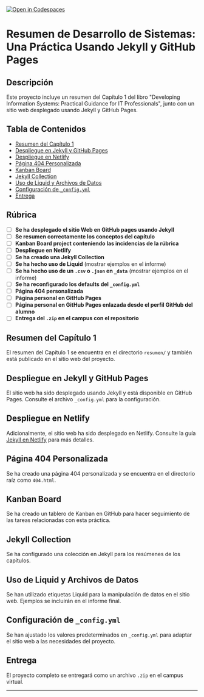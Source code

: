[![Open in Codespaces](https://classroom.github.com/assets/launch-codespace-7f7980b617ed060a017424585567c406b6ee15c891e84e1186181d67ecf80aa0.svg)](https://classroom.github.com/open-in-codespaces?assignment_repo_id=11957802)
# Resumen de Desarrollo de Sistemas: Una Práctica Usando Jekyll y GitHub Pages

## Descripción

Este proyecto incluye un resumen del Capítulo 1 del libro "Developing Information Systems: Practical Guidance for IT Professionals", junto con un sitio web desplegado usando Jekyll y GitHub Pages.

## Tabla de Contenidos

- [Resumen del Capítulo 1](#resumen-del-capítulo-1)
- [Despliegue en Jekyll y GitHub Pages](#despliegue-en-jekyll-y-github-pages)
- [Despliegue en Netlify](#despliegue-en-netlify)
- [Página 404 Personalizada](#página-404-personalizada)
- [Kanban Board](#kanban-board)
- [Jekyll Collection](#jekyll-collection)
- [Uso de Liquid y Archivos de Datos](#uso-de-liquid-y-archivos-de-datos)
- [Configuración de `_config.yml`](#configuración-de-_configyml)
- [Entrega](#entrega)

## Rúbrica

- [ ] **Se ha desplegado el sitio Web en GitHub pages usando Jekyll**
- [ ] **Se resumen correctamente los conceptos del capítulo**
- [ ] **Kanban Board project conteniendo las incidencias de la rúbrica**
- [ ] **Despliegue en Netlify**
- [ ] **Se ha creado una Jekyll Collection**
- [ ] **Se ha hecho uso de Liquid** (mostrar ejemplos en el informe)
- [ ] **Se ha hecho uso de un `.csv` o `.json` en `_data`** (mostrar ejemplos en el informe)
- [ ] **Se ha reconfigurado los defaults del `_config.yml`**
- [ ] **Página 404 personalizada**
- [ ] **Página personal en GitHub Pages**
- [ ] **Página personal en GitHub Pages enlazada desde el perfil GitHub del alumno**
- [ ] **Entrega del `.zip` en el campus con el repositorio**

## Resumen del Capítulo 1

El resumen del Capítulo 1 se encuentra en el directorio `resumen/` y también está publicado en el sitio web del proyecto.

## Despliegue en Jekyll y GitHub Pages

El sitio web ha sido desplegado usando Jekyll y está disponible en GitHub Pages. Consulte el archivo `_config.yml` para la configuración.

## Despliegue en Netlify

Adicionalmente, el sitio web ha sido desplegado en Netlify. Consulte la guía [Jekyll en Netlify](https://www.netlify.com/blog/2015/10/28/a-step-by-step-guide-jekyll-3.0-on-netlify/) para más detalles.

## Página 404 Personalizada

Se ha creado una página 404 personalizada y se encuentra en el directorio raíz como `404.html`.

## Kanban Board

Se ha creado un tablero de Kanban en GitHub para hacer seguimiento de las tareas relacionadas con esta práctica.

## Jekyll Collection

Se ha configurado una colección en Jekyll para los resúmenes de los capítulos.

## Uso de Liquid y Archivos de Datos

Se han utilizado etiquetas Liquid para la manipulación de datos en el sitio web. Ejemplos se incluirán en el informe final.

## Configuración de `_config.yml`

Se han ajustado los valores predeterminados en `_config.yml` para adaptar el sitio web a las necesidades del proyecto.

## Entrega

El proyecto completo se entregará como un archivo `.zip` en el campus virtual.

---
